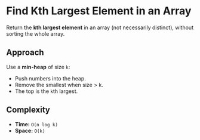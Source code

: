 # Find Kth Largest Element in an Array

Return the **kth largest element** in an array (not necessarily distinct), without sorting the whole array.

## Approach

Use a **min-heap** of size `k`:

* Push numbers into the heap.
* Remove the smallest when size > k.
* The top is the `k`th largest.

## Complexity

* **Time:** `O(n log k)`
* **Space:** `O(k)`
